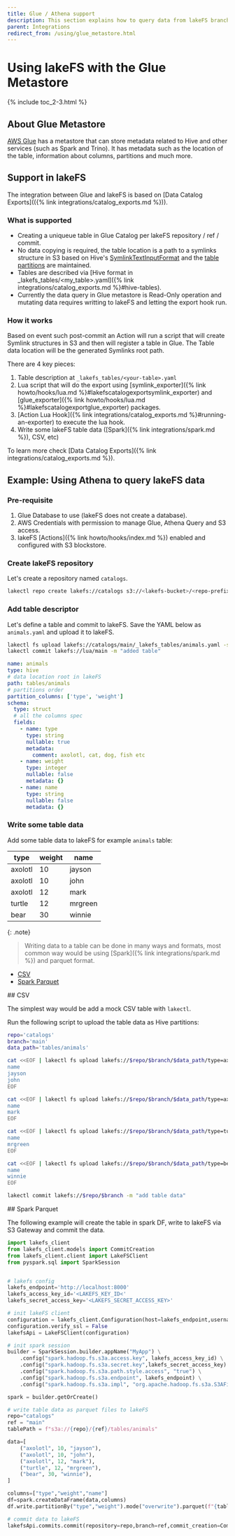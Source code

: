 ```yaml
---
title: Glue / Athena support
description: This section explains how to query data from lakeFS branches in services backed by Glue Metastore in particular Athena.
parent: Integrations
redirect_from: /using/glue_metastore.html
---
```



# Using lakeFS with the Glue Metastore


{% include toc_2-3.html %}

## About Glue Metastore 

[AWS Glue](https://docs.aws.amazon.com/glue/latest/dg/tables-described.html) has a metastore that can store metadata related to Hive and other services (such as Spark and Trino). It has metadata such as the location of the table, information about columns, partitions and much more.


## Support in lakeFS

The integration between Glue and lakeFS is based on [Data Catalog Exports](({% link integrations/catalog_exports.md %})).

### What is supported 

- Creating a uniqueue table in Glue Catalog per lakeFS repository / ref / commit. 
- No data copying is required, the table location is a path to a symlinks structure in S3 based on Hive's [SymlinkTextInputFormat](https://svn.apache.org/repos/infra/websites/production/hive/content/javadocs/r2.1.1/api/org/apache/hadoop/hive/ql/io/SymlinkTextInputFormat.html) and the [table partitions](https://docs.aws.amazon.com/glue/latest/dg/tables-described.html#tables-partition) are maintained.
- Tables are described via [Hive format in _lakefs_tables/<my_table>.yaml]({% link integrations/catalog_exports.md %}#hive-tables).
- Currently the data query in Glue metastore is Read-Only operation and mutating data requires writting to lakeFS and letting the export hook run.

### How it works 

Based on event such post-commit an Action will run a script that will create Symlink structures in S3 and then will register a table in Glue.
The Table data location will be the generated Symlinks root path.

There are 4 key pieces:

1. Table description at `_lakefs_tables/<your-table>.yaml`
2. Lua script that will do the export using [symlink_exporter]({% link howto/hooks/lua.md %}#lakefscatalogexportsymlink_exporter) and [glue_exporter]({% link howto/hooks/lua.md %}#lakefscatalogexportglue_exporter) packages.
3. [Action Lua Hook]({% link integrations/catalog_exports.md %}#running-an-exporter) to execute the lua hook.
4. Write some lakeFS table data ([Spark]({% link integrations/spark.md %}), CSV, etc)

To learn more check [Data Catalog Exports]({% link integrations/catalog_exports.md %}).

## Example: Using Athena to query lakeFS data

### Pre-requisite 

1. Glue Database to use (lakeFS does not create a database).
2. AWS Credentials with permission to manage Glue, Athena Query and S3 access.
3. lakeFS [Actions]({% link howto/hooks/index.md %}) enabled and configured with S3 blockstore.

### Create lakeFS repository 

Let's create a repository named `catalogs`. 

```bash
lakectl repo create lakefs://catalogs s3://<lakefs-bucket>/<repo-prefix>
```
### Add table descriptor

Let's define a table and commit to lakeFS. 
Save the YAML below as `animals.yaml` and upload it to lakeFS. 

```bash
lakectl fs upload lakefs://catalogs/main/_lakefs_tables/animals.yaml -s ./animals.yaml && \
lakectl commit lakefs://lua/main -m "added table"
```

```yaml 
name: animals
type: hive
# data location root in lakeFS
path: tables/animals
# partitions order
partition_columns: ['type', 'weight']
schema:
  type: struct
  # all the columns spec
  fields:
    - name: type
      type: string
      nullable: true
      metadata:
        comment: axolotl, cat, dog, fish etc
    - name: weight
      type: integer
      nullable: false
      metadata: {}
    - name: name
      type: string
      nullable: false
      metadata: {}
```

### Write some table data

Add some table data to lakeFS for example  `animals` table: 

|type   |weight|name   |
|-------|------|-------|
|axolotl|10    |jayson |
|axolotl|10    |john   |
|axolotl|12    |mark   |
|turtle |12    |mrgreen|
|bear   |30    |winnie |

{: .note}
> Writing data to a table can be done in many ways and formats, most common way would be using [Spark]({% link integrations/spark.md %}) and parquet format.

<div class="tabs">
  <ul>
    <li><a href="#csv">CSV</a></li>
    <li><a href="#spark-parquet">Spark Parquet</a></li>
  </ul> 
  <div markdown="1" id="csv">
## CSV

The simplest way would be add a mock CSV table with `lakectl`.

Run the following script to upload the table data as Hive partitions:

```bash
repo='catalogs'
branch='main'
data_path='tables/animals'

cat <<EOF | lakectl fs upload lakefs://$repo/$branch/$data_path/type=axolotl/weight=10/partition.csv -s -
name
jayson
john
EOF

cat <<EOF | lakectl fs upload lakefs://$repo/$branch/$data_path/type=axolotl/weight=12/partition.csv -s -
name
mark
EOF

cat <<EOF | lakectl fs upload lakefs://$repo/$branch/$data_path/type=turtle/weight=12/partition.csv -s -
name
mrgreen
EOF

cat <<EOF | lakectl fs upload lakefs://$repo/$branch/$data_path/type=bear/weight=30/partition.csv -s -
name
winnie
EOF

lakectl commit lakefs://$repo/$branch -m "add table data"
```


  </div>
  <div markdown="1" id="spark-parquet">
## Spark Parquet

The following example will create the table in spark DF, write to lakeFS via S3 Gateway and commit the data.

```python
import lakefs_client
from lakefs_client.models import CommitCreation
from lakefs_client.client import LakeFSClient
from pyspark.sql import SparkSession


# lakefs config 
lakefs_endpoint='http://localhost:8000' 
lakefs_access_key_id='<LAKEFS_KEY_ID<'
lakefs_secret_access_key='<LAKEFS_SECRET_ACCESS_KEY>'

# init lakeFS client 
configuration = lakefs_client.Configuration(host=lakefs_endpoint,username=lakefs_access_key_id,password=lakefs_secret_access_key)
configuration.verify_ssl = False
lakefsApi = LakeFSClient(configuration)

# init spark session 
builder = SparkSession.builder.appName("MyApp") \
    .config("spark.hadoop.fs.s3a.access.key", lakefs_access_key_id) \
    .config("spark.hadoop.fs.s3a.secret.key",lakefs_secret_access_key) \
    .config("spark.hadoop.fs.s3a.path.style.access", "true") \
    .config("spark.hadoop.fs.s3a.endpoint", lakefs_endpoint) \
    .config("spark.hadoop.fs.s3a.impl", "org.apache.hadoop.fs.s3a.S3AFileSystem")

spark = builder.getOrCreate()

# write table data as parquet files to lakeFS 
repo="catalogs"
ref = "main"
tablePath = f"s3a://{repo}/{ref}/tables/animals"

data=[
    ("axolotl", 10, "jayson"),
    ("axolotl", 10, "john"),
    ("axolotl", 12, "mark"),
    ("turtle", 12, "mrgreen"),
    ("bear", 30, "winnie"),
]

columns=["type","weight","name"]
df=spark.createDataFrame(data,columns)
df.write.partitionBy("type","weight").mode("overwrite").parquet(f"{tablePath}/data.parquet")

# commit data to lakeFS 
lakefsApi.commits.commit(repository=repo,branch=ref,commit_creation=CommitCreation(message="data"))
```
  </div>

</div>